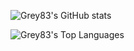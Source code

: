 ![Grey83's GitHub stats](https://github-readme-stats.vercel.app/api?username=grey83&hide_title=true&show_icons=true&text_color=539BF5&icon_color=539BF5&hide_border=true&theme=transparent&rank_icon=percentile)

![Grey83's Top Languages](https://github-readme-stats.vercel.app/api/top-langs/?username=grey83&hide_title=true&text_color=539BF5&layout=compact&hide_border=true&theme=transparent)

<!--
**Grey83/Grey83** is a ✨ _special_ ✨ repository because its `README.md` (this file) appears on your GitHub profile.

Here are some ideas to get you started:

- 🔭 I’m currently working on ...
- 🌱 I’m currently learning ...
- 👯 I’m looking to collaborate on ...
- 🤔 I’m looking for help with ...
- 💬 Ask me about ...
- 📫 How to reach me: ...
- 😄 Pronouns: ...
- ⚡ Fun fact: ...
-->
